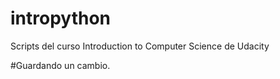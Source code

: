 # intropython
Scripts del curso  Introduction to Computer Science de Udacity

#Guardando un cambio.
